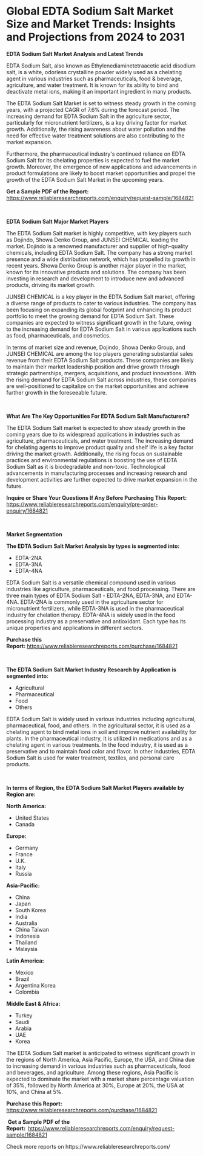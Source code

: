<p><h1>Global EDTA Sodium Salt Market Size and Market Trends: Insights and Projections from 2024 to 2031</h1></p><p><strong>EDTA Sodium Salt Market Analysis and Latest Trends</strong></p>
<p><p>EDTA Sodium Salt, also known as Ethylenediaminetetraacetic acid disodium salt, is a white, odorless crystalline powder widely used as a chelating agent in various industries such as pharmaceuticals, food & beverage, agriculture, and water treatment. It is known for its ability to bind and deactivate metal ions, making it an important ingredient in many products.</p><p>The EDTA Sodium Salt Market is set to witness steady growth in the coming years, with a projected CAGR of 7.6% during the forecast period. The increasing demand for EDTA Sodium Salt in the agriculture sector, particularly for micronutrient fertilizers, is a key driving factor for market growth. Additionally, the rising awareness about water pollution and the need for effective water treatment solutions are also contributing to the market expansion.</p><p>Furthermore, the pharmaceutical industry's continued reliance on EDTA Sodium Salt for its chelating properties is expected to fuel the market growth. Moreover, the emergence of new applications and advancements in product formulations are likely to boost market opportunities and propel the growth of the EDTA Sodium Salt Market in the upcoming years.</p></p>
<p><strong>Get a Sample PDF of the Report:&nbsp;</strong> <a href="https://www.reliableresearchreports.com/enquiry/request-sample/1684821">https://www.reliableresearchreports.com/enquiry/request-sample/1684821</a></p>
<p>&nbsp;</p>
<p><strong>EDTA Sodium Salt Major Market Players</strong></p>
<p><p>The EDTA Sodium Salt market is highly competitive, with key players such as Dojindo, Showa Denko Group, and JUNSEI CHEMICAL leading the market. Dojindo is a renowned manufacturer and supplier of high-quality chemicals, including EDTA Sodium Salt. The company has a strong market presence and a wide distribution network, which has propelled its growth in recent years. Showa Denko Group is another major player in the market, known for its innovative products and solutions. The company has been investing in research and development to introduce new and advanced products, driving its market growth.</p><p>JUNSEI CHEMICAL is a key player in the EDTA Sodium Salt market, offering a diverse range of products to cater to various industries. The company has been focusing on expanding its global footprint and enhancing its product portfolio to meet the growing demand for EDTA Sodium Salt. These companies are expected to witness significant growth in the future, owing to the increasing demand for EDTA Sodium Salt in various applications such as food, pharmaceuticals, and cosmetics.</p><p>In terms of market size and revenue, Dojindo, Showa Denko Group, and JUNSEI CHEMICAL are among the top players generating substantial sales revenue from their EDTA Sodium Salt products. These companies are likely to maintain their market leadership position and drive growth through strategic partnerships, mergers, acquisitions, and product innovations. With the rising demand for EDTA Sodium Salt across industries, these companies are well-positioned to capitalize on the market opportunities and achieve further growth in the foreseeable future.</p></p>
<p>&nbsp;</p>
<p><strong>What Are The Key Opportunities For EDTA Sodium Salt Manufacturers?</strong></p>
<p><p>The EDTA Sodium Salt market is expected to show steady growth in the coming years due to its widespread applications in industries such as agriculture, pharmaceuticals, and water treatment. The increasing demand for chelating agents to improve product quality and shelf life is a key factor driving the market growth. Additionally, the rising focus on sustainable practices and environmental regulations is boosting the use of EDTA Sodium Salt as it is biodegradable and non-toxic. Technological advancements in manufacturing processes and increasing research and development activities are further expected to drive market expansion in the future.</p></p>
<p><strong>Inquire or Share Your Questions If Any Before Purchasing This Report:</strong> <a href="https://www.reliableresearchreports.com/enquiry/pre-order-enquiry/1684821">https://www.reliableresearchreports.com/enquiry/pre-order-enquiry/1684821</a></p>
<p>&nbsp;</p>
<p><strong>Market Segmentation</strong></p>
<p><strong>The EDTA Sodium Salt Market Analysis by types is segmented into:</strong></p>
<p><ul><li>EDTA-2NA</li><li>EDTA-3NA</li><li>EDTA-4NA</li></ul></p>
<p><p>EDTA Sodium Salt is a versatile chemical compound used in various industries like agriculture, pharmaceuticals, and food processing. There are three main types of EDTA Sodium Salt - EDTA-2NA, EDTA-3NA, and EDTA-4NA. EDTA-2NA is commonly used in the agriculture sector for micronutrient fertilizers, while EDTA-3NA is used in the pharmaceutical industry for chelation therapy. EDTA-4NA is widely used in the food processing industry as a preservative and antioxidant. Each type has its unique properties and applications in different sectors.</p></p>
<p><strong>Purchase this Report:&nbsp;</strong><a href="https://www.reliableresearchreports.com/purchase/1684821">https://www.reliableresearchreports.com/purchase/1684821</a></p>
<p>&nbsp;</p>
<p><strong>The EDTA Sodium Salt Market Industry Research by Application is segmented into:</strong></p>
<p><ul><li>Agricultural</li><li>Pharmaceutical</li><li>Food</li><li>Others</li></ul></p>
<p><p>EDTA Sodium Salt is widely used in various industries including agricultural, pharmaceutical, food, and others. In the agricultural sector, it is used as a chelating agent to bind metal ions in soil and improve nutrient availability for plants. In the pharmaceutical industry, it is utilized in medications and as a chelating agent in various treatments. In the food industry, it is used as a preservative and to maintain food color and flavor. In other industries, EDTA Sodium Salt is used for water treatment, textiles, and personal care products.</p></p>
<p>&nbsp;</p>
<p><strong>In terms of Region, the EDTA Sodium Salt Market Players available by Region are:</strong></p>
<p>
    <p> <strong> North America: </strong>
        <ul>
            <li>United States</li>
            <li>Canada</li>
        </ul>
        </p> 
    <p> <strong> Europe: </strong>
        <ul>
            <li>Germany</li>
            <li>France</li>
            <li>U.K.</li>
            <li>Italy</li>
            <li>Russia</li>
        </ul>
        </p> 
    <p> <strong> Asia-Pacific: </strong>
        <ul>
            <li>China</li>
            <li>Japan</li>
            <li>South Korea</li>
            <li>India</li>
            <li>Australia</li>
            <li>China Taiwan</li>
            <li>Indonesia</li>
            <li>Thailand</li>
            <li>Malaysia</li>
        </ul>
        </p> 
    <p> <strong> Latin America: </strong>
        <ul>
            <li>Mexico</li>
            <li>Brazil</li>
            <li>Argentina Korea</li>
            <li>Colombia</li>
        </ul>
        </p> 
    <p> <strong> Middle East & Africa: </strong>
        <ul>
            <li>Turkey</li>
            <li>Saudi</li>
            <li>Arabia</li>
            <li>UAE</li>
            <li>Korea</li>
        </ul>
    </p>
    </p>
<p><p>The EDTA Sodium Salt market is anticipated to witness significant growth in the regions of North America, Asia Pacific, Europe, the USA, and China due to increasing demand in various industries such as pharmaceuticals, food and beverages, and agriculture. Among these regions, Asia Pacific is expected to dominate the market with a market share percentage valuation of 35%, followed by North America at 30%, Europe at 20%, the USA at 10%, and China at 5%.</p></p>
<p><strong>Purchase this Report: </strong><a href="https://www.reliableresearchreports.com/purchase/1684821">https://www.reliableresearchreports.com/purchase/1684821</a></p>
<p>&nbsp;<strong>Get a Sample PDF of the Report:&nbsp;&nbsp;</strong><a href="https://www.reliableresearchreports.com/enquiry/request-sample/1684821">https://www.reliableresearchreports.com/enquiry/request-sample/1684821</a></p>
<p><strong></strong></p>
<p>Check more reports on https://www.reliableresearchreports.com/</p>
